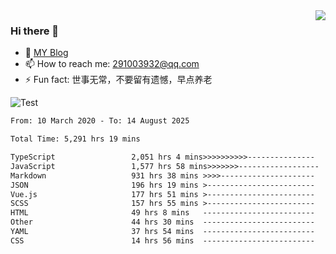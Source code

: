 <img align='right' src='https://github-readme-stats.vercel.app/api?username=niaogege&show_icons=true&theme=radical'/>

### Hi there 👋

- 🌱 [MY Blog](https://bythewayer.com/)
- 📫 How to reach me: 291003932@qq.com
- ⚡ Fun fact:  世事无常，不要留有遗憾，早点养老

![Test](https://github-readme-stats.vercel.app/api/top-langs/?username=niaogege&layout=compact)

<!--START_SECTION:waka-->

```txt
From: 10 March 2020 - To: 14 August 2025

Total Time: 5,291 hrs 19 mins

TypeScript                 2,051 hrs 4 mins>>>>>>>>>>---------------   38.76 %
JavaScript                 1,577 hrs 58 mins>>>>>>>------------------   29.82 %
Markdown                   931 hrs 38 mins >>>>---------------------   17.61 %
JSON                       196 hrs 19 mins >------------------------   03.71 %
Vue.js                     177 hrs 51 mins >------------------------   03.36 %
SCSS                       157 hrs 55 mins >------------------------   02.98 %
HTML                       49 hrs 8 mins   -------------------------   00.93 %
Other                      44 hrs 30 mins  -------------------------   00.84 %
YAML                       37 hrs 54 mins  -------------------------   00.72 %
CSS                        14 hrs 56 mins  -------------------------   00.28 %
```

<!--END_SECTION:waka-->
